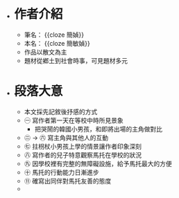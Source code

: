 - # 作者介紹
	- 筆名： {{cloze 簡媜}}
	- 本名： {{cloze 簡敏媜}}
	- 作品以散文為主
	- 題材從鄕土到社會時事，可見題材多元
- # 段落大意
	- 本文採先記敘後抒感的方式
	- ㊀ 寫作者第一天在等校中時所見景象
		- 把哭鬧的韓國小男孩，和即將出場的主角做對比
	- ㊁ -> ㊅ 寫主角與其他人的互動
	- ㊆ 拄枴杖小男孩上學的情景讓作者印象深刻
	- ㊇ 寫作者的兒子特意觀察馬托在學校的狀況
	- ㊈ 因學校裡有完整的無障礙設施，給予馬托最大的方便
	- ㊉ 馬托的行動能力日漸進步
	- ⑪ 確寫出同伴對馬托友善的態度
	-